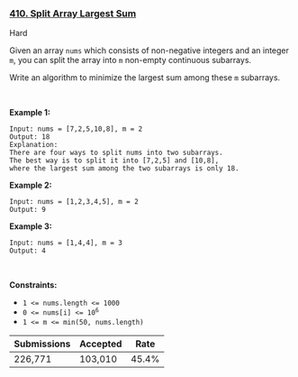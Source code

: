 ### [410. Split Array Largest Sum](https://leetcode.com/problems/split-array-largest-sum/)

Hard

Given an array `` nums `` which consists of non-negative integers and an integer `` m ``, you can split the array into `` m `` non-empty continuous subarrays.

Write an algorithm to minimize the largest sum among these `` m `` subarrays.

 

__Example 1:__

```
Input: nums = [7,2,5,10,8], m = 2
Output: 18
Explanation:
There are four ways to split nums into two subarrays.
The best way is to split it into [7,2,5] and [10,8],
where the largest sum among the two subarrays is only 18.
```

__Example 2:__

```
Input: nums = [1,2,3,4,5], m = 2
Output: 9
```

__Example 3:__

```
Input: nums = [1,4,4], m = 3
Output: 4
```

 

__Constraints:__

*   `` 1 <= nums.length <= 1000 ``
*   <code>0 <= nums[i] <= 10<sup>6</sup></code>
*   `` 1 <= m <= min(50, nums.length) ``

| Submissions    | Accepted     | Rate   |
| -------------- | ------------ | ------ |
| 226,771 | 103,010 | 45.4% |